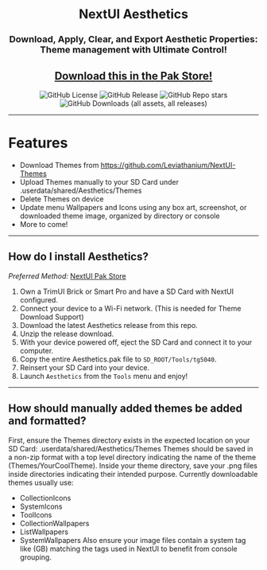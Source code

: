 <div align="center">
<h3 style="font-size: 25px; margin-top:0px; padding-top: 0px;">
    NextUI Aesthetics
</h3>

<h4 style="font-size: 18px;">
Download, Apply, Clear, and Export Aesthetic Properties: Theme management with Ultimate Control!
</h4>

## [Download this in the Pak Store!](https://github.com/UncleJunVIP/nextui-pak-store)

![GitHub License](https://img.shields.io/github/license/redria7/nextui-aesthetics?style=for-the-badge&color=007C77)
![GitHub Release](https://img.shields.io/github/v/release/redria7/nextui-aesthetics?sort=semver&style=for-the-badge&color=007C77)
![GitHub Repo stars](https://img.shields.io/github/stars/redria7/nextui-aesthetics?style=for-the-badge&color=007C77)
![GitHub Downloads (all assets, all releases)](https://img.shields.io/github/downloads/redria7/nextui-aesthetics/total?style=for-the-badge&label=Total%20Downloads&color=007C77)


</div>

---

# Features

- Download Themes from https://github.com/Leviathanium/NextUI-Themes
- Upload Themes manually to your SD Card under .userdata/shared/Aesthetics/Themes
- Delete Themes on device
- Update menu Wallpapers and Icons using any box art, screenshot, or downloaded theme image, organized by directory or console
- More to come!

---

## How do I install Aesthetics?

*Preferred Method:* [NextUI Pak Store](https://github.com/UncleJunVIP/nextui-pak-store)

1. Own a TrimUI Brick or Smart Pro and have a SD Card with NextUI configured.
2. Connect your device to a Wi-Fi network. (This is needed for Theme Download Support)
3. Download the latest Aesthetics release from this repo.
4. Unzip the release download.
5. With your device powered off, eject the SD Card and connect it to your computer.
6. Copy the entire Aesthetics.pak file to `SD_ROOT/Tools/tg5040`.
7. Reinsert your SD Card into your device.
8. Launch `Aesthetics` from the `Tools` menu and enjoy!

---

## How should manually added themes be added and formatted?

First, ensure the Themes directory exists in the expected location on your SD Card: .userdata/shared/Aesthetics/Themes
Themes should be saved in a non-zip format with a top level directory indicating the name of the theme (Themes/YourCoolTheme).
Inside your theme directory, save your .png files inside directories indicating their intended purpose. Currently downloadable themes usually use:
- CollectionIcons
- SystemIcons
- ToolIcons
- CollectionWallpapers
- ListWallpapers
- SystemWallpapers
Also ensure your image files contain a system tag like (GB) matching the tags used in NextUI to benefit from console grouping.
